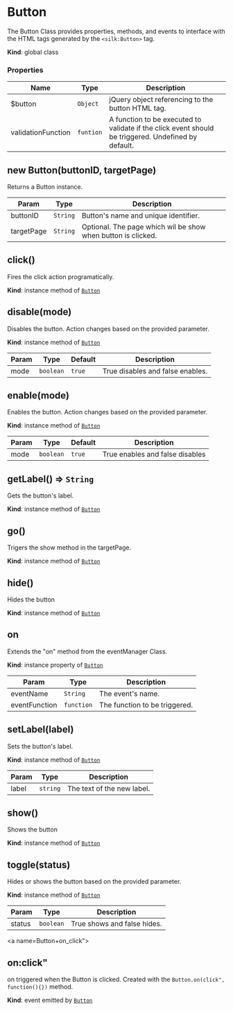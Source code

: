 # Button
The Button Class provides properties, methods, and events to interface with the HTML tags generated by the ```<silk:Button>``` tag.

**Kind**: global class  
### Properties

| Name | Type | Description |
| --- | --- | --- |
| $button | <code>Object</code> | jQuery object referencing to the button HTML tag. |
| validationFunction | <code>funtion</code> | A function to be executed to validate if the click event should be triggered. Undefined by default. |



<a name="new_Button_new"></a>

## new Button(buttonID, targetPage)
Returns a Button instance.


| Param | Type | Description |
| --- | --- | --- |
| buttonID | <code>String</code> | Button's name and unique identifier. |
| targetPage | <code>String</code> | Optional. The page which wil be show when button is clicked. |

<a name="Button+click"></a>

## click()
Fires the click action programatically.

**Kind**: instance method of [<code>Button</code>](#Button)  
<a name="Button+disable"></a>

## disable(mode)
Disables the button. Action changes based on the provided parameter.

**Kind**: instance method of [<code>Button</code>](#Button)  

| Param | Type | Default | Description |
| --- | --- | --- | --- |
| mode | <code>boolean</code> | <code>true</code> | True disables and false enables. |

<a name="Button+enable"></a>

## enable(mode)
Enables the button. Action changes based on the provided parameter.

**Kind**: instance method of [<code>Button</code>](#Button)  

| Param | Type | Default | Description |
| --- | --- | --- | --- |
| mode | <code>boolean</code> | <code>true</code> | True enables and false disables |

<a name="Button+getLabel"></a>

## getLabel() ⇒ <code>String</code>
Gets the button's label.

**Kind**: instance method of [<code>Button</code>](#Button)  
<a name="Button+go"></a>

## go()
Trigers the show method in the targetPage.

**Kind**: instance method of [<code>Button</code>](#Button)  
<a name="Button+hide"></a>

## hide()
Hides the button

**Kind**: instance method of [<code>Button</code>](#Button)  
<a name="Button+on"></a>

## on
Extends the "on" method from the eventManager Class.

**Kind**: instance property of [<code>Button</code>](#Button)  

| Param | Type | Description |
| --- | --- | --- |
| eventName | <code>String</code> | The event's name. |
| eventFunction | <code>function</code> | The function to be triggered. |

<a name="Button+setLabel"></a>

## setLabel(label)
Sets the button's label.

**Kind**: instance method of [<code>Button</code>](#Button)  

| Param | Type | Description |
| --- | --- | --- |
| label | <code>string</code> | The text of the new label. |

<a name="Button+show"></a>

## show()
Shows the button

**Kind**: instance method of [<code>Button</code>](#Button)  
<a name="Button+toggle"></a>

## toggle(status)
Hides or shows the button based on the provided parameter.

**Kind**: instance method of [<code>Button</code>](#Button)  

| Param | Type | Description |
| --- | --- | --- |
| status | <code>boolean</code> | True shows and false hides. |

<a name=Button+on_click"></a>

## on:click"
on triggered when the Button is clicked. Created with the ```Button.on(click", function(){})``` method.

**Kind**: event emitted by [<code>Button</code>](#Button)  

